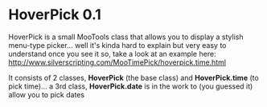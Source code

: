 # HoverPick 0.1

HoverPick is a small MooTools class that allows you to display a stylish menu-type picker... well it's kinda hard to explain but very easy to understand once you see it so, take a look at an example here:
http://www.silverscripting.com/MooTimePick/hoverpick.time.html

It consists of 2 classes, **HoverPick** (the base class) and **HoverPick.time** (to pick time)... a 3rd class, **HoverPick.date** is in the work to (you guessed it) allow you to pick dates